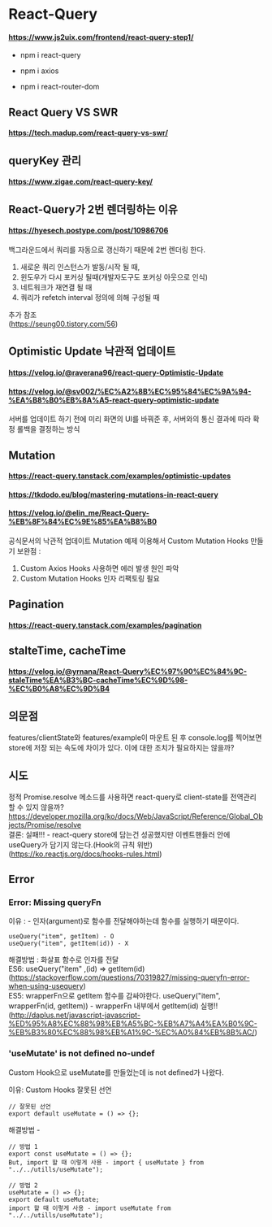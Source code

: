 # React-Query
#### https://www.js2uix.com/frontend/react-query-step1/
- npm i react-query

- npm i axios

- npm i react-router-dom

## React Query VS SWR
#### https://tech.madup.com/react-query-vs-swr/

## queryKey 관리
#### https://www.zigae.com/react-query-key/

## React-Query가 2번 렌더링하는 이유
#### https://hyesech.postype.com/post/10986706

백그라운드에서 쿼리를 자동으로 갱신하기 때문에 2번 렌더링 한다.
1. 새로운 쿼리 인스턴스가 발동/시작 될 때,
2. 윈도우가 다시 포커싱 될때(개발자도구도 포커싱 아웃으로 인식)
3. 네트워크가 재연결 될 때
4. 쿼리가 refetch interval 정의에 의해 구성될 때

추가 참조   
(https://seung00.tistory.com/56)

## Optimistic Update 낙관적 업데이트
#### https://velog.io/@raverana96/react-query-Optimistic-Update
#### https://velog.io/@sv002/%EC%A2%8B%EC%95%84%EC%9A%94-%EA%B8%B0%EB%8A%A5-react-query-optimistic-update
서버를 업데이트 하기 전에 미리 화면의 UI를 바꿔준 후, 서버와의 통신 결과에 따라 확정 롤백을 결정하는 방식

## Mutation
#### https://react-query.tanstack.com/examples/optimistic-updates
#### https://tkdodo.eu/blog/mastering-mutations-in-react-query
#### https://velog.io/@elin_me/React-Query-%EB%8F%84%EC%9E%85%EA%B8%B0

공식문서의 낙관적 업데이트 Mutation 예제 이용해서 Custom Mutation Hooks 만들기
보완점 :
1. Custom Axios Hooks 사용하면 에러 발생 원인 파악
2. Custom Mutation Hooks 인자 리팩토링 필요


## Pagination
#### https://react-query.tanstack.com/examples/pagination

## stalteTime, cacheTime
#### https://velog.io/@yrnana/React-Query%EC%97%90%EC%84%9C-staleTime%EA%B3%BC-cacheTime%EC%9D%98-%EC%B0%A8%EC%9D%B4

## 의문점
features/clientState와 features/example이 마운트 된 후 console.log를 찍어보면 store에 저장 되는 속도에 차이가 있다.
이에 대한 조치가 필요하지는 않을까?

## 시도
정적 Promise.resolve 메소드를 사용하면 react-query로 client-state를 전역관리 할 수 있지 않을까?   
https://developer.mozilla.org/ko/docs/Web/JavaScript/Reference/Global_Objects/Promise/resolve   
결론: 실패!!! - react-query store에 담는건 성공했지만 이벤트핸들러 안에 useQuery가 담기지 않는다.(Hook의 규칙 위반)   
(https://ko.reactjs.org/docs/hooks-rules.html)

## Error
### Error: Missing queryFn   
이유 : - 인자(argument)로 함수를 전달해야하는데 함수를 실행하기 때문이다.
```
useQuery("item", getItem) - O   
useQuery("item", getItem(id)) - X
```

해결방법 : 화살표 함수로 인자를 전달   
ES6: useQuery("item" ,(id) => getItem(id)   
(https://stackoverflow.com/questions/70319827/missing-queryfn-error-when-using-usequery)   
ES5: wrapperFn으로 getItem 함수를 감싸야한다. useQuery("item", wrapperFn(id, getItem)) - wrapperFn 내부에서 getItem(id) 실행!!   
(http://daplus.net/javascript-javascript-%ED%95%A8%EC%88%98%EB%A5%BC-%EB%A7%A4%EA%B0%9C-%EB%B3%80%EC%88%98%EB%A1%9C-%EC%A0%84%EB%8B%AC/)

### 'useMutate' is not defined  no-undef
Custom Hook으로 useMutate를 만들었는데 is not defined가 나왔다.

이유: Custom Hooks 잘못된 선언
```
// 잘못된 선언
export default useMutate = () => {};
```

해결방법 - 
```
// 방법 1
export const useMutate = () => {};
But, import 할 때 이렇게 사용 - import { useMutate } from "../../utills/useMutate");

// 방법 2
useMutate = () => {};
export default useMutate;
import 할 때 이렇게 사용 - import useMutate from "../../utills/useMutate");
```